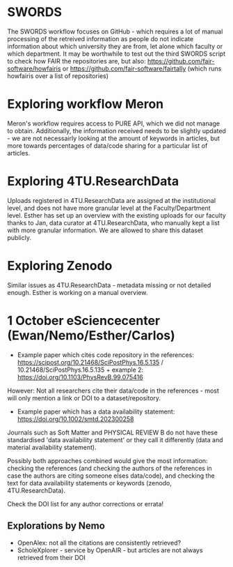 
# SWORDS

The SWORDS workflow focuses on GitHub - which requires a lot of manual processing of the retreived information as people do not indicate information about which university they are from, let alone which faculty or which department. It may be worthwhile to test out the third SWORDS script to check how FAIR the repositories are, but also: https://github.com/fair-software/howfairis or https://github.com/fair-software/fairtally (which runs howfairis over a list of repositories)

# Exploring workflow Meron

Meron's workflow requires access to PURE API, which we did not manage to obtain. Additionally, the information received needs to be slightly updated - we are not necessairly looking at the amount of keywords in articles, but more towards percentages of data/code sharing for a particular list of articles. 

# Exploring 4TU.ResearchData

Uploads registered in 4TU.ResearchData are assigned at the institutional level, and does not have more granular level at the Faculty/Department level. Esther has set up an overview with the existing uploads for our faculty thanks to Jan, data curator at 4TU.ResearchData, who manually kept a list with more granular information. We are allowed to share this dataset publicly. 

# Exploring Zenodo

Similar issues as 4TU.ResearchData - metadata missing or not detailed enough. Esther is working on a manual overview. 

# 1 October eSciencecenter (Ewan/Nemo/Esther/Carlos)

* Example paper which cites code repository in the references: https://scipost.org/10.21468/SciPostPhys.16.5.135 /  10.21468/SciPostPhys.16.5.135 + example 2: https://doi.org/10.1103/PhysRevB.99.075416

However: Not all researchers cite their data/code in the references - most will only mention a link or DOI to a dataset/repository. 

* Example paper which has a data availability statement: https://doi.org/10.1002/smtd.202300258

Journals such as Soft Matter and PHYSICAL REVIEW B do not have these standardised 'data availability statement' or they call it differently (data and material availability statement). 

Possibly both approaches combined would give the most information: checking the references (and checking the authors of the references in case the authors are citing someone elses data/code), and checking the text for data availability statements or keywords (zenodo, 4TU.ResearchData). 

Check the DOI list for any author corrections or errata! 

## Explorations by Nemo

* OpenAlex: not all the citations are consistently retrieved? 
* ScholeXplorer - service by OpenAIR - but articles are not always retrieved from their DOI
